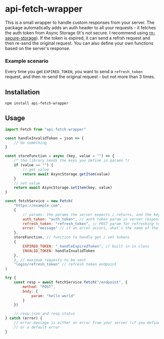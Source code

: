 # api-fetch-wrapper

This is a small wrapper to handle custom responses from your server. The package automatically adds an auth header to all your requests - it fetches the auth token from Async Storage (It's not secure. I recommend using [rn-secure-storage](https://github.com/talut/rn-secure-storage)). If the token is expired, it can send a refrsh request and then re-send the original request. You can also define your own functions based on the server's response.

### Example scenario

Every time you get `EXPIRED_TOKEN`, you want to send a `refresh_token` request, and then re-send the original request - but not more than 3 times.

## Installation

`npm install api-fetch-wrapper`

## Usage

```js
import Fetch from "api-fetch-wrapper"

const handleInvalidToken = json => {
	// do something
}

const storeFunction = async (key, value = "") => {
	/* the library sends the keys you define in params */
	if (value == "") {
		// get value
		return await AsyncStorage.getItem(value)
	}
	// set value
	return await AsyncStorage.setItem(key, value)
}

const fetchService = new Fetch(
	"https://example.com",
	{
		// params: the params the server expects / returns, and the keys to send to storeFunction
		auth_token: "auth_token", // auth token param in server response
		refresh_token: "refresh_token", // POST param for refreshing token
		error: "message" // if an error occurs, what's the name of the param the server returns? {"message": "ERROR MESSAGE"}
	},
	storeFunction, // function to handle get / set tokens
	{
		EXPIRED_TOKEN: "_handleExpiredToken", // built in in class
		INVALID_TOKEN: handleInvalidToken
	},
	2, // maximum requests to be sent
	"login/refresh_token" // refresh token endpoint
)

try {
	const resp = await fetchService.fetch("/endpoint", {
		method: "POST",
		body: {
			param: "hello world"
		}
	})

	// resp.json and resp.status
} catch (error) {
	// error.message is either an error from your server (if you defined params.error)
	// or a default error
}
```
